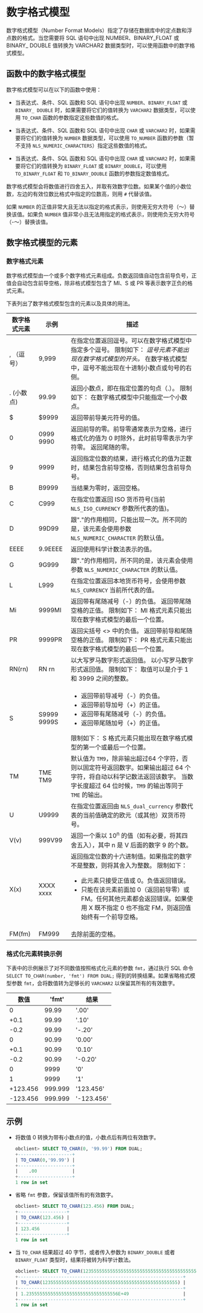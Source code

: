 # 数字格式模型

数字格式模型（Number Format Models）指定了存储在数据库中的定点数和浮点数的格式。当您需要将 SQL 语句中出现 NUMBER、BINARY_FLOAT 或 BINARY_ DOUBLE 值转换为 VARCHAR2 数据类型时，可以使用函数中的数字格式模型。

## 函数中的数字格式模型

数字格式模型可以在以下的函数中使用：

* 当表达式、条件、SQL 函数和 SQL 语句中出现 `NUMBER`、`BINARY_FLOAT` 或 `BINARY_ DOUBLE` 时，如果需要将它们的值转换为 `VARCHAR2` 数据类型，可以使用 `TO_CHAR` 函数的参数指定这些数值的格式。

* 当表达式、条件、SQL 函数和 SQL 语句中出现 `CHAR` 或 `VARCHAR2` 时，如果需要将它们的值转换为 `NUMBER` 数据类型，可以使用 `TO_NUMBER` 函数的参数（暂不支持 `NLS_NUMERIC_CHARACTERS`）指定这些数值的格式。

* 当表达式、条件、SQL 函数和 SQL 语句中出现 `CHAR` 或 `VARCHAR2` 时，如果需要将它们的值转换为 `BINARY_FLOAT` 或 `BINARY_DOUBLE`，可以使用 `TO_BINARY_FLOAT` 和 `TO_BINARY_DOUBLE` 函数的参数指定数值格式。

数字格式模型会将数值进行四舍五入，并取有效数字位数。如果某个值的小数位数，左边的有效位数比格式中指定的位数高，则用 `#` 代替该值。

如果 `NUMBER` 的正值非常大且无法以指定的格式表示，则使用无穷大符号（〜）替换该值。如果负 `NUMBER` 值非常小且无法用指定的格式表示，则使用负无穷大符号（-〜）替换该值。

## 数字格式模型的元素

### 数字格式元素

数字格式模型由一个或多个数字格式元素组成。负数返回值自动包含前导负号，正值会自动包含前导空格，除非格式模型包含了 MI、S 或 PR 等表示数字正负的格式元素。

下表列出了数字格式模型包含的元素以及具体的用法。

| 数字格式元素  |             示例              |                                                                                                                                           描述                                                                                                                                           |
|---------|-----------------------------|----------------------------------------------------------------------------------------------------------------------------------------------------------------------------------------------------------------------------------------------------------------------------------------|
| , （逗号）  | 9,999                       | 在指定位置返回逗号。可以在数字格式模型中指定多个逗号。 限制如下： *逗号元素不能出现在数字格式模型的开头。* 在数字格式模型中，逗号不能出现在十进制小数点或句号的右侧。                                                                           |
| . (小数点) | 99.99                       | 返回小数点，即在指定位置的句点（.）。 限制如下： 在数字格式模型中只能指定一个小数点。                                                                                                                                                                                                           |
| $       | $9999                       | 返回带前导美元符号的值。                                                                                                                                                                                                                                                                           |
| 0       | 0999 9990   | 返回前导的零。前导零通常表示为空格，进行格式化的值为 0 时除外，此时前导零表示为字符零。 返回尾随的零。                                                                                                                                                                                                                  |
| 9       | 9999                        | 返回指定位数的结果，进行格式化的值为正数时，结果包含前导空格，否则结果包含前导负号。                                                                                                                                                                                                                                             |
| B       | B9999                       | 当结果为零时，返回空格。                                                                                                                                                                                                                                                                           |
| C       | C999                        | 在指定位置返回 ISO 货币符号(当前 `NLS_ISO_CURRENCY` 参数所代表的值)。                                                                                                                                                                                                                                       |
| D       | 99D99                       | 跟"."的作用相同，只能出现一次。所不同的是，该元素会使用参数 `NLS_NUMERIC_CHARACTER` 的默认值。                                                                                                                                                                                                                          |
| EEEE    | 9.9EEEE                     | 返回使用科学计数法表示的值。                                                                                                                                                                                                                                                                         |
| G       | 9G999                       | 跟"."的作用相同，所不同的是，该元素会使用参数 `NLS_NUMERIC_CHARACTER` 的默认值。                                                                                                                                                                                                                                 |
| L       | L999                        | 在指定位置返回本地货币符号，会使用参数  `NLS_CURRENCY` 当前所代表的值。                                                                                                                                                                                                                                           |
| Mi      | 9999MI                      | 返回带有尾随减号（-）的负值。 返回带尾随空格的正值。 限制如下： MI 格式元素只能出现在数字格式模型的最后一个位置。                                                                                                                                                                           |
| PR      | 9999PR                      | 返回尖括号 \<\> 中的负值。 返回带前导和尾随空格的正值。 限制如下： PR 格式元素只能出现在数字格式模型的最后一个位置。                                                                                                                                                                       |
| RN(rn)  | RN rn       | 以大写罗马数字形式返回值。 以小写罗马数字形式返回值。 限制如下： 取值可以是介于 1 和 3999 之间的整数。                                                                                                                                                                              |
| S       | S9999 9999S | <ul><li> 返回带前导减号（-）的负值。</li>   <li> 返回带前导加号（+）的正值。   </li> <li> 返回带有尾随减号（-）的负值。  </li> <li> 返回带尾随加号（+）的正值。</li></ul>     限制如下： S 格式元素只能出现在数字格式模型的第一个或最后一个位置。 |
| TM      | TME TM9     | 默认值为 `TM9`，除非输出超过64 个字符，否则以固定符号返回数字。如果输出超过 64 个字符，将自动以科学记数法返回该数字。 当数字长度超过 64 位时候，`TM9` 的输出等同于 `TME` 的输出。                                                                                                                                                               |
| U       | U9999                       | 在指定位置返回由 `NLS_dual_currency` 参数代表的当前值确定的欧元（或其他）双货币符号。                                                                                                                                                                                                                                   |
| V(v)    | 999V99                      | 返回一个乘以 10<sup>n</sup> 的值（如有必要，将其四舍五入），其中 n 是 V 后面的数字 9 的个数。                                                                                                                                                                                                                                     |
| X(x)    | XXXX xxxx   | 返回指定位数的十六进制值。如果指定的数字不是整数，则将其舍入为整数。 限制如下： <ul><li> 此元素只接受正值或 0。负值返回错误。   </li>   <li> 只能在该元素前面加 0（返回前导零）或 FM。任何其他元素都会返回错误。如果使用 X 既不指定 0 也不指定 FM，则返回值始终有一个前导空格。</li></ul>                         |
| FM(fm)  | FM999                       | 去除前面的空格。                                                                                                                                                                                                                                                                               |

### 格式化元素转换示例

下表中的示例展示了对不同数值按照格式化元素的参数 `fmt`，通过执行 SQL 命令 `SELECT TO_CHAR(number, 'fmt') FROM DUAL;` 得到的转换结果。如果省略格式模型参数 `fmt`，会将数值转为足够长的 `VARCHAR2` 以保留其所有的有效数字。

|    数值    |  'fmt'  |     结果     |
|----------|---------|------------|
| 0        | 99.99   | '.00'      |
| +0.1     | 99.99   | '.10'      |
| -0.2     | 99.99   | '-.20'     |
| 0        | 90.99   | '0.00'     |
| +0.1     | 90.99   | '0.10'     |
| -0.2     | 90.99   | '-0.20'    |
| 0        | 9999    | '0'        |
| 1        | 9999    | '1'        |
| +123.456 | 999.999 | '123.456'  |
| -123.456 | 999.999 | '-123.456' |

## 示例

* 将数值 0 转换为带有小数点的值，小数点后有两位有效数字。

  ```sql
  obclient> SELECT TO_CHAR(0, '99.99') FROM DUAL;
  +--------------------+
  | TO_CHAR(0,'99.99') |
  +--------------------+
  |    .00             |
  +--------------------+
  1 row in set
  ```

* 省略 `fmt` 参数，保留该值所有的有效数字。

  ```sql
  obclient> SELECT TO_CHAR(123.456) FROM DUAL;
  +------------------+
  | TO_CHAR(123.456) |
  +------------------+
  | 123.456          |
  +------------------+
  1 row in set
  ```

* 当 `TO_CHAR` 结果超过 40 字节，或者传入参数为 `BINARY_DOUBLE` 或者 `BINARY_FLOAT` 类型时，结果将被转为科学计数法。

  ```sql
  obclient> SELECT TO_CHAR(12355555555555555555555555555555555555555555555555) FROM DUAL;
  +-------------------------------------------------------------+
  | TO_CHAR(12355555555555555555555555555555555555555555555555) |
  +-------------------------------------------------------------+
  | 1.2355555555555555555555555555555556E+49                    |
  +-------------------------------------------------------------+
  1 row in set
  ```
